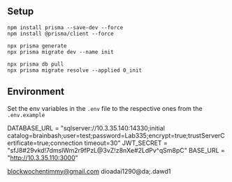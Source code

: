 ## Setup

```shell
npm install prisma --save-dev --force
npm install @prisma/client --force

npx prisma generate
npx prisma migrate dev --name init

npx prisma db pull
npx prisma migrate resolve --applied 0_init
```

## Environment

Set the env variables in the `.env` file to the respective ones from the `.env.example`

DATABASE_URL = "sqlserver://10.3.35.140:14330;initial catalog=brainbash;user=test;password=Lab335;encrypt=true;trustServerCertificate=true;connection timeout=30"
JWT_SECRET = "sfJ8#29vkd!7dmslWm2r9fPzL@3vZ!z8nXe#2LdPv^qSm8pC"
BASE_URL = "http://10.3.35.110:3000"


blockwochentimmy@gmail.com
dioadai1290@da;.dawd1